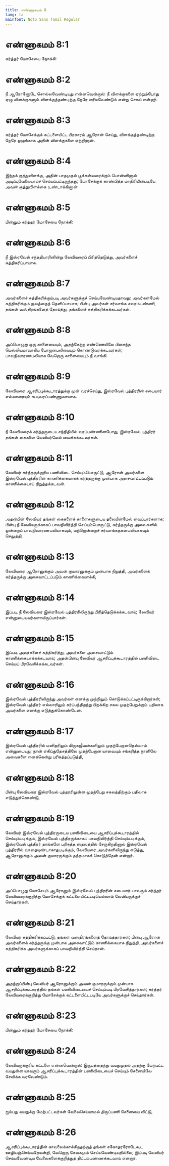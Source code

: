 ```yaml
---
title: எண்ணாகமம் 8
lang: ta
mainfont: Noto Sans Tamil Regular
---
```


# எண்ணாகமம் 8:1

கர்த்தர் மோசேயை நோக்கி:

# எண்ணாகமம் 8:2

நீ ஆரோனோடே சொல்லவேண்டியது என்னவென்றால்: நீ விளக்குகளை ஏற்றும்போது ஏழு விளக்குகளும் விளக்குத்தண்டிற்கு நேரே எரியவேண்டும் என்று சொல் என்றார்.

# எண்ணாகமம் 8:3

கர்த்தர் மோசேக்குக் கட்டளையிட்ட பிரகாரம் ஆரோன் செய்து, விளக்குத்தண்டிற்கு நேரே ஒழுங்காக அதின் விளக்குகளை ஏற்றினான்.

# எண்ணாகமம் 8:4

இந்தக் குத்துவிளக்கு, அதின் பாதமுதல் பூக்கள்வரைக்கும் பொன்னினால் அடிப்புவேலையாய்ச் செய்யப்பட்டிருந்தது; மோசேக்குக் காண்பித்த மாதிரியின்படியே அவன் குத்துவிளக்கை உண்டாக்கினான்.

# எண்ணாகமம் 8:5

பின்னும் கர்த்தர் மோசேயை நோக்கி:

# எண்ணாகமம் 8:6

நீ இஸ்ரவேல் சந்ததியாரினின்று லேவியரைப் பிரித்தெடுத்து, அவர்களைச் சுத்திகரிப்பாயாக.

# எண்ணாகமம் 8:7

அவர்களைச் சுத்திகரிக்கும்படி அவர்களுக்குச் செய்யவேண்டியதாவது: அவர்கள்மேல் சுத்திகரிக்கும் ஜலத்தைத் தெளிப்பாயாக; பின்பு அவர்கள் சர்வாங்க சவரம்பண்ணி, தங்கள் வஸ்திரங்களைத் தோய்த்து, தங்களைச் சுத்திகரிக்கக்கடவர்கள்.

# எண்ணாகமம் 8:8

அப்பொழுது ஒரு காளையையும், அதற்கேற்ற எண்ணெயிலே பிசைந்த மெல்லியமாவாகிய போஜனபலியையும் கொண்டுவரக்கடவர்கள்; பாவநிவாரணபலியாக வேறொரு காளையையும் நீ வாங்கி.

# எண்ணாகமம் 8:9

லேவியரை ஆசரிப்புக்கூடாரத்துக்கு முன் வரச்செய்து, இஸ்ரவேல் புத்திரரின் சபையார் எல்லாரையும் கூடிவரப்பண்ணுவாயாக.

# எண்ணாகமம் 8:10

நீ லேவியரைக் கர்த்தருடைய சந்நிதியில் வரப்பண்ணினபோது, இஸ்ரவேல் புத்திரர் தங்கள் கைகளை லேவியர்மேல் வைக்கக்கடவர்கள்.

# எண்ணாகமம் 8:11

லேவியர் கர்த்தருக்குரிய பணிவிடை செய்யும்பொருட்டு, ஆரோன் அவர்களை இஸ்ரவேல் புத்திரரின் காணிக்கையாகக் கர்த்தருக்கு முன்பாக அசைவாட்டப்படும் காணிக்கையாய் நிறுத்தக்கடவன்.

# எண்ணாகமம் 8:12

அதன்பின் லேவியர் தங்கள் கைகளைக் காளைகளுடைய தலையின்மேல் வைப்பார்களாக; பின்பு நீ லேவியருக்காகப் பாவநிவிர்த்தி செய்யும்பொருட்டு, கர்த்தருக்கு அவைகளில் ஒன்றைப் பாவநிவாரணபலியாகவும், மற்றொன்றைச் சர்வாங்கதகனபலியாகவும் செலுத்தி,

# எண்ணாகமம் 8:13

லேவியரை ஆரோனுக்கும் அவன் குமாரனுக்கும் முன்பாக நிறுத்தி, அவர்களைக் கர்த்தருக்கு அசைவாட்டப்படும் காணிக்கையாக்கி,

# எண்ணாகமம் 8:14

இப்படி நீ லேவியரை இஸ்ரவேல் புத்திரரிலிருந்து பிரித்தெடுக்கக்கடவாய்; லேவியர் என்னுடையவர்களாயிருப்பார்கள்.

# எண்ணாகமம் 8:15

இப்படி அவர்களைச் சுத்திகரித்து, அவர்களை அசைவாட்டும் காணிக்கையாக்கக்கடவாய்; அதன்பின்பு லேவியர் ஆசரிப்புக்கூடாரத்தில் பணிவிடை செய்யப் பிரவேசிக்கக்கடவர்கள்.

# எண்ணாகமம் 8:16

இஸ்ரவேல் புத்திரரிலிருந்து அவர்கள் எனக்கு முற்றிலும் கொடுக்கப்பட்டிருக்கிறார்கள்; இஸ்ரவேல் புத்திரர் எல்லாரிலும் கர்ப்பந்திறந்து பிறக்கிற சகல முதற்பேறுக்கும் பதிலாக அவர்களை எனக்கு எடுத்துக்கொண்டேன்.

# எண்ணாகமம் 8:17

இஸ்ரவேல் புத்திரரில் மனிதரிலும் மிருகஜீவன்களிலும் முதற்பேறானதெல்லாம் என்னுடையது; நான் எகிப்துதேசத்திலே முதற்பேறான யாவையும் சங்கரித்த நாளிலே அவைகளை எனக்கென்று பரிசுத்தப்படுத்தி,

# எண்ணாகமம் 8:18

பின்பு லேவியரை இஸ்ரவேல் புத்தரரிலுள்ள முதற்பேறு சகலத்திற்கும் பதிலாக எடுத்துக்கொண்டு,

# எண்ணாகமம் 8:19

லேவியர் இஸ்ரவேல் புத்திரருடைய பணிவிடையை ஆசரிப்புக்கூடாரத்தில் செய்யும்படிக்கும், இஸ்ரவேல் புத்திரருக்காகப் பாவநிவிர்த்தி செய்யும்படிக்கும், இஸ்ரவேல் புத்திரர் தாங்களே பரிசுத்த ஸ்தலத்தில் சேருகிறதினால் இஸ்ரவேல் புத்திரரில் வாதையுண்டாகாதபடிக்கும், லேவியரை அவர்களிலிருந்து எடுத்து, ஆரோனுக்கும் அவன் குமாரருக்கும் தத்தமாகக் கொடுத்தேன் என்றார்.

# எண்ணாகமம் 8:20

அப்பொழுது மோசேயும் ஆரோனும் இஸ்ரவேல் புத்திரரின் சபையார் யாவரும் கர்த்தர் லேவியரைக்குறித்து மோசேக்குக் கட்டளையிட்டபடியெல்லாம் லேவியருக்குச் செய்தார்கள்.

# எண்ணாகமம் 8:21

லேவியர் சுத்திகரிக்கப்பட்டு, தங்கள் வஸ்திரங்களைத் தோய்த்தார்கள்; பின்பு ஆரோன் அவர்களைக் கர்த்தருக்கு முன்பாக அசைவாட்டும் காணிக்கையாக நிறுத்தி, அவர்களைச் சுத்திகரிக்க அவர்களுக்காகப் பாவநிவிர்த்தி செய்தான்.

# எண்ணாகமம் 8:22

அதற்குப்பின்பு லேவியர் ஆரோனுக்கும் அவன் குமாரருக்கும் முன்பாக ஆசரிப்புக்கூடாரத்தில் தங்கள் பணிவிடையைச் செய்யும்படி பிரவேசித்தார்கள்; கர்த்தர் லேவியரைக்குறித்து மோசேக்குக் கட்டளையிட்டபடியே அவர்களுக்குச் செய்தார்கள்.

# எண்ணாகமம் 8:23

பின்னும் கர்த்தர் மோசேயை நோக்கி:

# எண்ணாகமம் 8:24

லேவியருக்குரிய கட்டளை என்னவென்றால்: இருபத்தைந்து வயதுமுதல் அதற்கு மேற்பட்ட வயதுள்ள யாவரும் ஆசரிப்புக்கூடாரத்தின் பணிவிடையைச் செய்யும் சேனையிலே சேவிக்க வரவேண்டும்.

# எண்ணாகமம் 8:25

ஐம்பது வயதுக்கு மேற்பட்டவர்கள் வேலைசெய்யாமல் திருப்பணி சேனையை விட்டு,

# எண்ணாகமம் 8:26

ஆசரிப்புக்கூடாரத்தின் காவலைக்காக்கிறதற்குத் தங்கள் சகோதரரோடேகூட ஊழியஞ்செய்வதேயன்றி, வேறொரு சேவகமும் செய்யவேண்டியதில்லை; இப்படி லேவியர் செய்யவேண்டிய வேலைகளைக்குறித்துத் திட்டம்பண்ணக்கடவாய் என்றார்.

